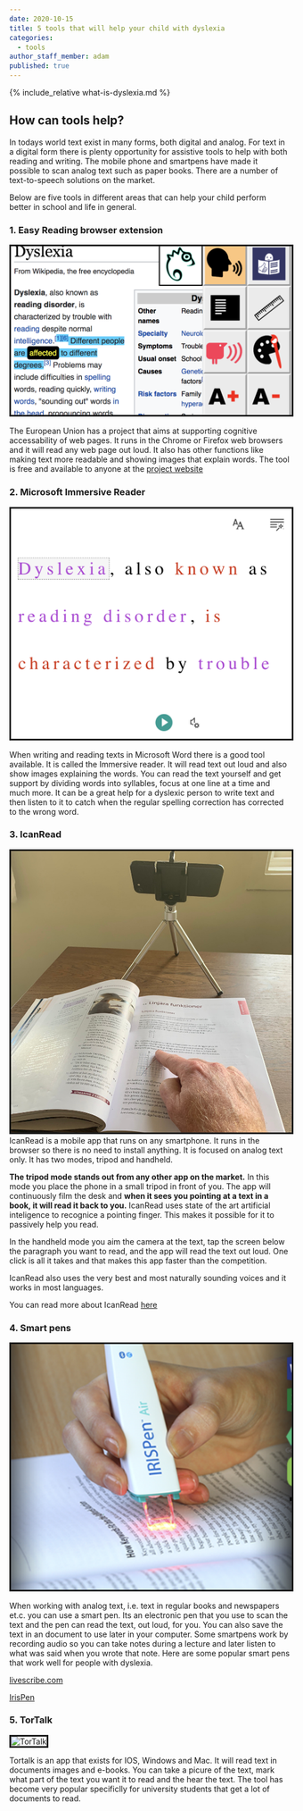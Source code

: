 ```yaml
---
date: 2020-10-15
title: 5 tools that will help your child with dyslexia 
categories:
  - tools
author_staff_member: adam
published: true
---
```

{% include_relative what-is-dyslexia.md %}

## How can tools help?
In todays world text exist in many forms, both digital and analog. For text in a digital form there is plenty opportunity for assistive tools to help with both reading and writing. The mobile phone and smartpens have made it possible to scan analog text such as paper books. There are a number of text-to-speech solutions on the market. 

Below are five tools in different areas that can help your child perform better in school and life in general.

### 1. Easy Reading browser extension

<img style="border-style:solid;" src="/images/EasyReadingScreenshot.png" alt="Easy reader">


The European Union has a project that aims at supporting cognitive accessability of web pages. It runs in the Chrome or Firefox web browsers and it will read any web page out loud. It also has other functions like making text more readable and showing images that explain words. The tool is free and available to anyone at the [project website](https://www.easyreading.eu/easy-reading-program/)

### 2. Microsoft Immersive Reader

<img style="border-style:solid;" src="/images/ImmersiveReader.png" alt="Microsoft Immersive Reader">

When writing and reading texts in Microsoft Word there is a good tool available. It is called the Immersive reader. It will read text out loud and also show images explaining the words. You can read the text yourself and get support by dividing words into syllables, focus at one line at a time and much more. It can be a great help for a dyslexic person to write text and then listen to it to catch when the regular spelling correction has corrected to the wrong word. 

### 3. IcanRead
<img style="border-style:solid;" src="/images/pointing.JPG" alt="IcanRead">
IcanRead is a mobile app that runs on any smartphone. It runs in the browser so there is no need to install anything. It is focused on analog text only. It has two modes, tripod and handheld. 

**The tripod mode stands out from any other app on the market.** In this mode you place the phone in a small tripod in front of you. The app will continuously film the desk and **when it sees you pointing at a text in a book, it will read it back to you.** IcanRead uses state of the art artificial inteligence to recognice a pointing finger. This makes it possible for it to passively help you read. 

In the handheld mode you aim the camera at the text, tap the screen below the paragraph you want to read, and the app will read the text out loud. One click is all it takes and that makes this app faster than the competition. 



IcanRead also uses the very best and most naturally sounding voices and it works in most languages.

You can read more about IcanRead [here](/en/)

### 4. Smart pens

<img style="border-style:solid;" src="/images/IrisPen.png" alt="The IrisPen">

When working with analog text, i.e. text in regular books and newspapers et.c. you can use a smart pen. Its an electronic pen that you use to scan the text and the pen can read the text, out loud, for you. You can also save the text in an document to use later in your computer. Some smartpens work by recording audio so you can take notes during a lecture and later listen to what was said when you wrote that note.
Here are some popular smart pens that work well for people with dyslexia.

[livescribe.com](https://eu.livescribe.com/)

[IrisPen](https://www.irislink.com/EN-SE/c1708/IRISPen-Air-7---Portable-Digital-Highlighter.aspx)

### 5. TorTalk

<img style="border-style:solid;" src="https://tortalk.se/wp-content/uploads/images/product_winmac_large.jpg" alt="TorTalk">

Tortalk is an app that exists for IOS, Windows and Mac. It will read text in documents images and e-books. You can take a picure of the text, mark what part of the text you want it to read and the hear the text. The tool has become very popular specificlly for university students that get a lot of documents to read.


